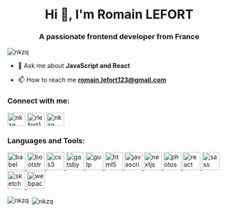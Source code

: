 <h1 align="center">Hi 👋, I'm Romain LEFORT</h1>
<h3 align="center">A passionate frontend developer from France</h3>

<p align="left"> <img src="https://komarev.com/ghpvc/?username=nkzq&label=Profile%20views&color=0e75b6&style=flat" alt="nkzq" /> </p>

- 💬 Ask me about **JavaScript and React**

- 📫 How to reach me **romain.lefort123@gmail.com**

<h3 align="left">Connect with me:</h3>
<p align="left">
<a href="https://codepen.io/nkzq" target="blank"><img align="center" src="https://cdn.jsdelivr.net/npm/simple-icons@3.0.1/icons/codepen.svg" alt="nkzq" height="30" width="40" /></a>
<a href="https://twitter.com/rlefort123" target="blank"><img align="center" src="https://cdn.jsdelivr.net/npm/simple-icons@3.0.1/icons/twitter.svg" alt="rlefort123" height="30" width="40" /></a>
<a href="https://codesandbox.com/nkzq" target="blank"><img align="center" src="https://cdn.jsdelivr.net/npm/simple-icons@3.0.1/icons/codesandbox.svg" alt="nkzq" height="30" width="40" /></a>
</p>

<h3 align="left">Languages and Tools:</h3>
<p align="left"> <a href="https://babeljs.io/" target="_blank"> <img src="https://www.vectorlogo.zone/logos/babeljs/babeljs-icon.svg" alt="babel" width="40" height="40"/> </a> <a href="https://getbootstrap.com" target="_blank"> <img src="https://devicons.github.io/devicon/devicon.git/icons/bootstrap/bootstrap-plain.svg" alt="bootstrap" width="40" height="40"/> </a> <a href="https://www.w3schools.com/css/" target="_blank"> <img src="https://devicons.github.io/devicon/devicon.git/icons/css3/css3-original-wordmark.svg" alt="css3" width="40" height="40"/> </a> <a href="https://www.gatsbyjs.com/" target="_blank"> <img src="https://www.vectorlogo.zone/logos/gatsbyjs/gatsbyjs-icon.svg" alt="gatsby" width="40" height="40"/> </a> <a href="https://gulpjs.com" target="_blank"> <img src="https://devicons.github.io/devicon/devicon.git/icons/gulp/gulp-plain.svg" alt="gulp" width="40" height="40"/> </a> <a href="https://www.w3.org/html/" target="_blank"> <img src="https://devicons.github.io/devicon/devicon.git/icons/html5/html5-original-wordmark.svg" alt="html5" width="40" height="40"/> </a> <a href="https://developer.mozilla.org/en-US/docs/Web/JavaScript" target="_blank"> <img src="https://devicons.github.io/devicon/devicon.git/icons/javascript/javascript-original.svg" alt="javascript" width="40" height="40"/> </a> <a href="https://nextjs.org/" target="_blank"> <img src="https://cdn.worldvectorlogo.com/logos/nextjs-3.svg" alt="nextjs" width="40" height="40"/> </a> <a href="https://www.photoshop.com/en" target="_blank"> <img src="https://devicons.github.io/devicon/devicon.git/icons/photoshop/photoshop-plain.svg" alt="photoshop" width="40" height="40"/> </a> <a href="https://reactjs.org/" target="_blank"> <img src="https://devicons.github.io/devicon/devicon.git/icons/react/react-original-wordmark.svg" alt="react" width="40" height="40"/> </a> <a href="https://sass-lang.com" target="_blank"> <img src="https://devicons.github.io/devicon/devicon.git/icons/sass/sass-original.svg" alt="sass" width="40" height="40"/> </a> <a href="https://www.sketch.com/" target="_blank"> <img src="https://www.vectorlogo.zone/logos/sketchapp/sketchapp-icon.svg" alt="sketch" width="40" height="40"/> </a> <a href="https://webpack.js.org" target="_blank"> <img src="https://devicons.github.io/devicon/devicon.git/icons/webpack/webpack-original.svg" alt="webpack" width="40" height="40"/> </a> </p>

<p><img align="left" src="https://github-readme-stats.vercel.app/api/top-langs?username=nkzq&show_icons=true&locale=en&layout=compact" alt="nkzq" /></p>

<p>&nbsp;<img align="center" src="https://github-readme-stats.vercel.app/api?username=nkzq&show_icons=true&locale=en" alt="nkzq" /></p>
